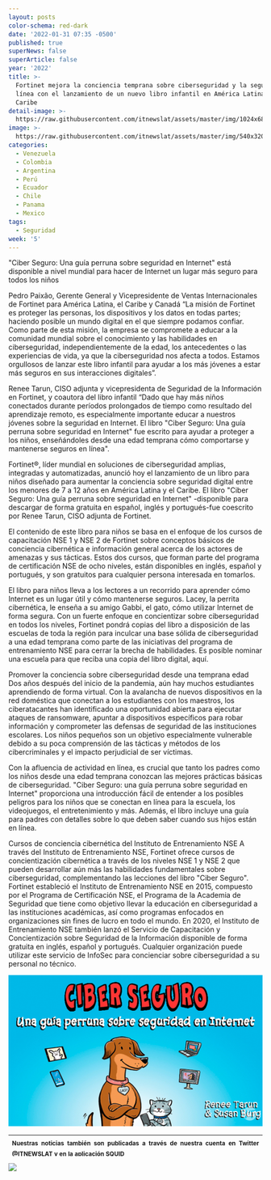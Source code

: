 ```yaml
---
layout: posts
color-schema: red-dark
date: '2022-01-31 07:35 -0500'
published: true
superNews: false
superArticle: false
year: '2022'
title: >-
  Fortinet mejora la conciencia temprana sobre ciberseguridad y la seguridad en
  línea con el lanzamiento de un nuevo libro infantil en América Latina y el
  Caribe
detail-image: >-
  https://raw.githubusercontent.com/itnewslat/assets/master/img/1024x680/libro-infantil-fortinet-g.jpg
image: >-
  https://raw.githubusercontent.com/itnewslat/assets/master/img/540x320/libro-infantil-fortinet-p.jpg
categories:
  - Venezuela
  - Colombia
  - Argentina
  - Perú
  - Ecuador
  - Chile
  - Panama
  - Mexico
tags:
  - Seguridad
week: '5'
---
```

"Ciber Seguro: Una guía perruna sobre seguridad en Internet" está disponible a nivel mundial para hacer de Internet un lugar más seguro para todos los niños

Pedro Paixão, Gerente General y Vicepresidente de Ventas Internacionales de Fortinet para América Latina, el Caribe y Canadá
“La misión de Fortinet es proteger las personas, los dispositivos y los datos en todas partes; haciendo posible un mundo digital en el que siempre podamos confiar. Como parte de esta misión, la empresa se compromete a educar a la comunidad mundial sobre el conocimiento y las habilidades en ciberseguridad, independientemente de la edad, los antecedentes o las experiencias de vida, ya que la ciberseguridad nos afecta a todos. Estamos orgullosos de lanzar este libro infantil para ayudar a los más jóvenes a estar más seguros en sus interacciones digitales”.

Renee Tarun, CISO adjunta y vicepresidenta de Seguridad de la Información en Fortinet, y coautora del libro infantil 
“Dado que hay más niños conectados durante períodos prolongados de tiempo como resultado del aprendizaje remoto, es especialmente importante educar a nuestros jóvenes sobre la seguridad en Internet. El libro "Ciber Seguro: Una guía perruna sobre seguridad en Internet" fue escrito para ayudar a proteger a los niños, enseñándoles desde una edad temprana cómo comportarse y mantenerse seguros en línea".


Fortinet®, líder mundial en soluciones de ciberseguridad amplias, integradas y automatizadas, anunció hoy el lanzamiento de un libro para niños diseñado para aumentar la conciencia sobre seguridad digital entre los menores de 7 a 12 años en América Latina y el Caribe. El libro "Ciber Seguro: Una guía perruna sobre seguridad en Internet" -disponible para descargar de forma gratuita en español, inglés y portugués-fue coescrito por Renee Tarun, CISO adjunta de Fortinet. 

El contenido de este libro para niños se basa en el enfoque de los cursos de capacitación NSE 1 y NSE 2 de Fortinet sobre conceptos básicos de conciencia cibernética e información general acerca de los actores de amenazas y sus tácticas. Estos dos cursos, que forman parte del programa de certificación NSE de ocho niveles, están disponibles en inglés, español y portugués, y son gratuitos para cualquier persona interesada en tomarlos.

El libro para niños lleva a los lectores a un recorrido para aprender cómo Internet es un lugar útil y cómo mantenerse seguros. Lacey, la perrita cibernética, le enseña a su amigo Gabbi, el gato, cómo utilizar Internet de forma segura.
Con un fuerte enfoque en concientizar sobre ciberseguridad en todos los niveles, Fortinet pondrá copias del libro a disposición de las escuelas de toda la región para inculcar una base sólida de ciberseguridad a una edad temprana como parte de las iniciativas del programa de entrenamiento NSE para cerrar la brecha de habilidades. Es posible nominar una escuela para que reciba una copia del libro digital, aquí.

Promover la conciencia sobre ciberseguridad desde una temprana edad
Dos años después del inicio de la pandemia, aún hay muchos estudiantes aprendiendo de forma virtual. Con la avalancha de nuevos dispositivos en la red doméstica que conectan a los estudiantes con los maestros, los ciberatacantes han identificado una oportunidad abierta para ejecutar ataques de ransomware, apuntar a dispositivos específicos para robar información y comprometer las defensas de seguridad de las instituciones escolares. Los niños pequeños son un objetivo especialmente vulnerable debido a su poca comprensión de las tácticas y métodos de los cibercriminales y el impacto perjudicial de ser víctimas.

Con la afluencia de actividad en línea, es crucial que tanto los padres como los niños desde una edad temprana conozcan las mejores prácticas básicas de ciberseguridad. "Ciber Seguro: una guía perruna sobre seguridad en Internet" proporciona una introducción fácil de entender a los posibles peligros para los niños que se conectan en línea para la escuela, los videojuegos, el entretenimiento y más. Además, el libro incluye una guía para padres con detalles sobre lo que deben saber cuando sus hijos están en línea.

Cursos de conciencia cibernética del Instituto de Entrenamiento NSE
A través del Instituto de Entrenamiento NSE, Fortinet ofrece cursos de concientización cibernética a través de los niveles NSE 1 y NSE 2 que pueden desarrollar aún más las habilidades fundamentales sobre ciberseguridad, complementando las lecciones del libro "Ciber Seguro". Fortinet estableció el Instituto de Entrenamiento NSE en 2015, compuesto por el Programa de Certificación NSE, el Programa de la Academia de Seguridad que tiene como objetivo llevar la educación en ciberseguridad a las instituciones académicas, así como programas enfocados en organizaciones sin fines de lucro en todo el mundo. En 2020, el Instituto de Entrenamiento NSE también lanzó el Servicio de Capacitación y Concientización sobre Seguridad de la Información disponible de forma gratuita en inglés, español y portugués. Cualquier organización puede utilizar este servicio de InfoSec para concienciar sobre ciberseguridad a su personal no técnico. 

![](https://raw.githubusercontent.com/itnewslat/assets/master/img/540x320/libro-infantil-fortinet-p.jpg)

<table style="height: 42px;" width="569">
<tbody>
<tr>
<td style="text-align: justify;"><sub><strong>Nuestras noticias también son publicadas a través de nuestra cuenta en Twitter <a href="https://twitter.com/itnewslat?lang=es">@ITNEWSLAT</a> y en la aplicación <a href="https://squidapp.co/en/">SQUID</a></strong></sub></td>
</tr>
</tbody>
</table>

<img src="https://tracker.metricool.com/c3po.jpg?hash=56f88a41e39ab42c063cc51676587a04"/>